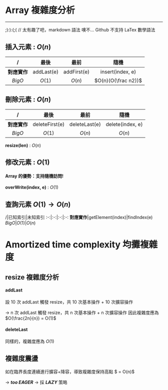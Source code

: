 # Array 複雜度分析
---

;):):(;( // 太有趣了吧，markdown 語法
噢不... Github 不支持 LaTex 數學語法
<!-- 練習數學表達式 -->

## 插入元素 : $O(n)$


/|最後|最前|隨機
:-:|:-:|:-:|:-:
**對應實作**|addLast(e)|addFirst(e)|insert(index, e)
$BigO$|$O(1)$|$O(n)$|$O(n)(O(\frac n2))$



<!-- $$ f(x,y,z) = 3y^2z \left( 3+\frac{7x+5}{1+y^2} \right) $$ -->


## 刪除元素 : $O(n)$


/|最後|最前|隨機
:-:|:-:|:-:|:-:
**對應實作**|deleteFirst(e)|deleteLast(e)|delete(index, e)
$BigO$|$O(1)$|$O(n)$|$O(n)$


**resize(len)** : $O(n)$


## 修改元素 : $O(1)$
#### Array 的優勢：支持隨機訪問!

**overWrite(index, e)** : $O(1)$

## 查詢元素 $O(1)→O(n)$

/|已知索引|未知索引
:-:|:-:|:-:|:-:
**對應實作**|getElement(index)|findIndex(e)
$BigO$|$O(1)$|$O(n)$

# Amortized time complexity 均攤複雜度
## resize 複雜度分析
#### addLast

設 10 次 addLast 觸發 resize，共 10 次基本操作 + 10 次擴容操作

→ n 次 addLast 觸發 resize，共 n 次基本操作 + n 次擴容操作
因此複雜度應為 $O(\frac{2n}{n}) = O(1)$
#### deleteLast
同樣的，複雜度應為 $O(1)$

## 複雜度震盪
如在臨界長度連續進行擴容+降容，導致複雜度保持高點 $ = O(n)$

→ ***too EAGER*** → 採 ***LAZY*** 策略